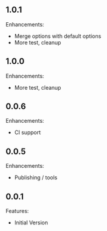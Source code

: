 ## 1.0.1

Enhancements:

  - Merge options with default options
  - More test, cleanup

## 1.0.0

Enhancements:

  - More test, cleanup

## 0.0.6

Enhancements:

  - CI support

## 0.0.5

Enhancements:

  - Publishing / tools

## 0.0.1

Features:

  - Initial Version
